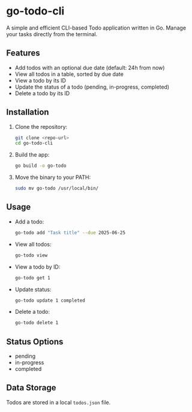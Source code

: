 # go-todo-cli

A simple and efficient CLI-based Todo application written in Go. Manage your tasks directly from the terminal.

## Features
- Add todos with an optional due date (default: 24h from now)
- View all todos in a table, sorted by due date
- View a todo by its ID
- Update the status of a todo (pending, in-progress, completed)
- Delete a todo by its ID

## Installation
1. Clone the repository:
   ```sh
   git clone <repo-url>
   cd go-todo-cli
   ```
2. Build the app:
   ```sh
   go build -o go-todo
   ```
3. Move the binary to your PATH:
   ```sh
   sudo mv go-todo /usr/local/bin/
   ```

## Usage
- Add a todo:
  ```sh
  go-todo add "Task title" --due 2025-06-25
  ```
- View all todos:
  ```sh
  go-todo view
  ```
- View a todo by ID:
  ```sh
  go-todo get 1
  ```
- Update status:
  ```sh
  go-todo update 1 completed
  ```
- Delete a todo:
  ```sh
  go-todo delete 1
  ```

## Status Options
- pending
- in-progress
- completed

## Data Storage
Todos are stored in a local `todos.json` file.

